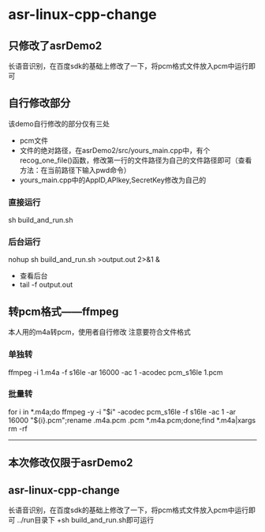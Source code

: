 # asr-linux-cpp-change
## 只修改了asrDemo2
长语音识别，在百度sdk的基础上修改了一下，将pcm格式文件放入pcm中运行即可
## 自行修改部分
该demo自行修改的部分仅有三处
+ pcm文件
+ 文件的绝对路径，在asrDemo2/src/yours_main.cpp中，有个recog_one_file()函数，修改第一行的文件路径为自己的文件路径即可（查看方法：在当前路径下输入pwd命令）
+ yours_main.cpp中的AppID,APIkey,SecretKey修改为自己的
### 直接运行
sh build_and_run.sh
### 后台运行
nohup sh build_and_run.sh >output.out 2>&1 &
+ 查看后台
+ tail -f output.out

## 转pcm格式——ffmpeg
本人用的m4a转pcm，使用者自行修改
注意要符合文件格式
### 单独转
ffmpeg -i 1.m4a -f s16le -ar 16000 -ac 1 -acodec pcm_s16le 1.pcm
### 批量转
for i in *.m4a;do ffmpeg -y -i "$i" -acodec pcm_s16le  -f s16le  -ac 1 -ar 16000  "${i}.pcm";rename .m4a.pcm .pcm  *.m4a.pcm;done;find *.m4a|xargs rm -rf

---------
## 本次修改仅限于asrDemo2

## asr-linux-cpp-change
长语音识别，在百度sdk的基础上修改了一下，将pcm格式文件放入pcm中运行即可
../run目录下
+sh build_and_run.sh即可运行
